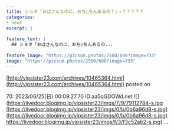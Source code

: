 ```yaml
---
title: ショタ「おばさんなのに、おち○ちんあるの？」←？？？？？
categories:
- news
excerpt: |
  
feature_text: |
  ## ショタ「おばさんなのに、おち○ちんあるの...
  
feature_image: "https://picsum.photos/2560/600?image=733"
image: "https://picsum.photos/2560/600?image=733"
---
```


[http://vipsister23.com/archives/10465364.html](http://vipsister23.com/archives/10465364.html)
posted on 

<!--more-->

70: 2023/06/25(日) 00:09:27.70 ID:aa5qGDOWd.net ![](https://livedoor.blogimg.jp/vipsister23/imgs/7/9/79112784-s.jpg [https://livedoor.blogimg.jp/vipsister23/imgs/0/b/0b6a96d8-s.jpg](https://livedoor.blogimg.jp/vipsister23/imgs/0/b/0b6a96d8-s.jpg) https://livedoor.blogimg.jp/vipsister23/imgs/f/3/f3c52ab2-s.jpg) ...
